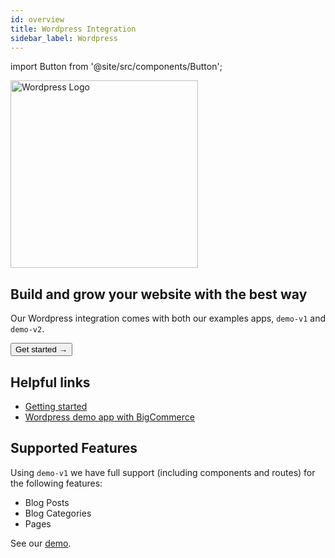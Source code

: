 ```yaml
---
id: overview
title: Wordpress Integration
sidebar_label: Wordpress
---
```


import Button from '@site/src/components/Button';

<a href="https://wordpress.com/" rel="noreferrer noopener" target="_blank" aria-label="visit the Wordpress site">
  <img src="/docs/img/docs/platform/wordpress-logo.svg" alt="Wordpress Logo" width="300"/>
</a>

## Build and grow your website with the best way



Our Wordpress integration comes with both our examples apps, `demo-v1` and `demo-v2`.

<Button variant="contained" size="medium" href="/docs/integrations/wordpress/getting-started">
  Get started →
</Button>
<div className="mb60"></div>



## Helpful links

- [Getting started](/docs/integrations/wordpress/getting-started)
- [Wordpress demo app with BigCommerce](https://v3demo2.deity.io/blog)


## Supported Features

Using `demo-v1` we have full support (including components and routes) for the following features:

- Blog Posts
- Blog Categories
- Pages

See our [demo](https://v3demo2.deity.io/blog).


